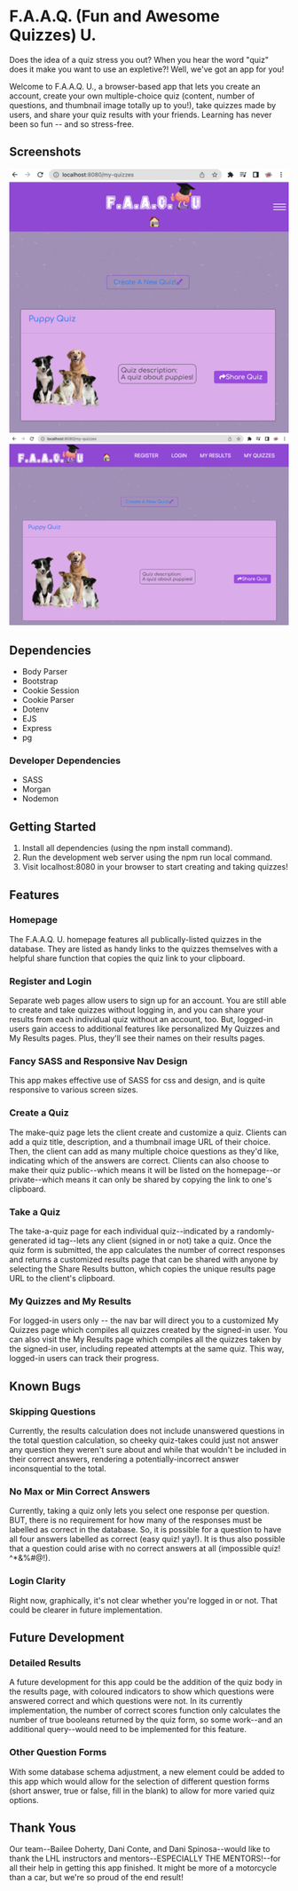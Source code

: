 # F.A.A.Q. (Fun and Awesome Quizzes) U. 

Does the idea of a quiz stress you out? When you hear the word "quiz" does it make you want to use an expletive?! Well, we've got an app for you! 

Welcome to F.A.A.Q. U., a browser-based app that lets you create an account, create your own multiple-choice quiz (content, number of questions, and thumbnail image totally up to you!), take quizzes made by users, and share your quiz results with your friends. Learning has never been so fun -- and so stress-free. 

## Screenshots
![Screenshot of My Quizzes page in Mobile View](https://github.com/DohBae/LHL-Midterm-/blob/error-handling/public/images/SS-my-quizzes-mobile.png?raw=true)
![Screenshot of My Quizzes page in Desktop View](https://github.com/DohBae/LHL-Midterm-/blob/error-handling/public/images/SS-my-quizzes-desktop.png?raw=true)


## Dependencies
- Body Parser
- Bootstrap
- Cookie Session
- Cookie Parser
- Dotenv
- EJS 
- Express
- pg

### Developer Dependencies
- SASS
- Morgan
- Nodemon

## Getting Started
1. Install all dependencies (using the npm install command).
2. Run the development web server using the npm run local command.
3. Visit localhost:8080 in your browser to start creating and taking quizzes!

## Features

### Homepage
The F.A.A.Q. U. homepage features all publically-listed quizzes in the database. They are listed as handy links to the quizzes themselves with a helpful share function that copies the quiz link to your clipboard. 

### Register and Login
Separate web pages allow users to sign up for an account. You are still able to create and take quizzes without logging in, and you can share your results from each individual quiz without an account, too. But, logged-in users gain access to additional features like personalized My Quizzes and My Results pages. Plus, they'll see their names on their results pages. 

### Fancy SASS and Responsive Nav Design
This app makes effective use of SASS for css and design, and is quite responsive to various screen sizes.

### Create a Quiz
The make-quiz page lets the client create and customize a quiz. Clients can add a quiz title, description, and a thumbnail image URL of their choice. Then, the client can add as many multiple choice questions as they'd like, indicating which of the answers are correct. Clients can also choose to make their quiz public--which means it will be listed on the homepage--or private--which means it can only be shared by copying the link to one's clipboard. 

### Take a Quiz
The take-a-quiz page for each individual quiz--indicated by a randomly-generated id tag--lets any client (signed in or not) take a quiz. Once the quiz form is submitted, the app calculates the number of correct responses and returns a customized results page that can be shared with anyone by selecting the Share Results button, which copies the unique results page URL to the client's clipboard.

### My Quizzes and My Results
For logged-in users only -- the nav bar will direct you to a customized My Quizzes page which compiles all quizzes created by the signed-in user. You can also visit the My Results page which compiles all the quizzes taken by the signed-in user, including repeated attempts at the same quiz. This way, logged-in users can track their progress. 

## Known Bugs

### Skipping Questions
Currently, the results calculation does not include unanswered questions in the total question calculation, so cheeky quiz-takes could just not answer any question they weren't sure about and while that wouldn't be included in their correct answers, rendering a potentially-incorrect answer inconsquential to the total. 

### No Max or Min Correct Answers
Currently, taking a quiz only lets you select one response per question. BUT, there is no requirement for how many of the responses must be labelled as correct in the database. So, it is possible for a question to have all four answers labelled as correct (easy quiz! yay!). It is thus also possible that a question could arise with no correct answers at all (impossible quiz! ^*&%#@!). 

### Login Clarity
Right now, graphically, it's not clear whether you're logged in or not. That could be clearer in future implementation. 

## Future Development

### Detailed Results
A future development for this app could be the addition of the quiz body in the results page, with coloured indicators to show which questions were answered correct and which questions were not. In its currently implementation, the number of correct scores function only calculates the number of true booleans returned by the quiz form, so some work--and an additional query--would need to be implemented for this feature.

### Other Question Forms
With some database schema adjustment, a new element could be added to this app which would allow for the selection of different question forms (short answer, true or false, fill in the blank) to allow for more varied quiz options.

## Thank Yous
Our team--Bailee Doherty, Dani Conte, and Dani Spinosa--would like to thank the LHL instructors and mentors--ESPECIALLY THE MENTORS!--for all their help in getting this app finished. It might be more of a motorcycle than a car, but we're so proud of the end result! 
